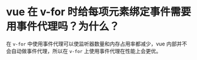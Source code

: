 # vue 在 v-for 时给每项元素绑定事件需要用事件代理吗？为什么？

在 `v-for` 中使用事件代理可以使监听器数量和内存占用率都减少，vue 内部并不会自动做事件代理，所以在 `v-for` 上使用事件代理在性能上会更优。